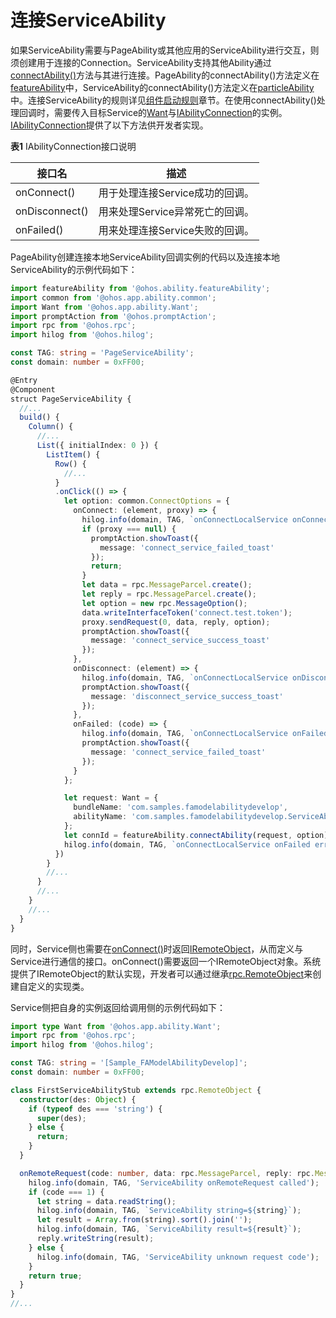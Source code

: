 # 连接ServiceAbility
<!--deprecated_code_no_check-->

如果ServiceAbility需要与PageAbility或其他应用的ServiceAbility进行交互，则须创建用于连接的Connection。ServiceAbility支持其他Ability通过[connectAbility()](../reference/apis-ability-kit/js-apis-ability-featureAbility.md#featureabilityconnectability7)方法与其进行连接。PageAbility的connectAbility()方法定义在[featureAbility](../reference/apis-ability-kit/js-apis-ability-featureAbility.md)中，ServiceAbility的connectAbility()方法定义在[particleAbility](../reference/apis-ability-kit/js-apis-ability-particleAbility.md)中。连接ServiceAbility的规则详见[组件启动规则](component-startup-rules-fa.md)章节。在使用connectAbility()处理回调时，需要传入目标Service的[Want](../reference/apis-ability-kit/js-apis-app-ability-want.md)与[IAbilityConnection](../reference/apis-ability-kit/js-apis-inner-ability-connectOptions.md)的实例。[IAbilityConnection](../reference/apis-ability-kit/js-apis-inner-ability-connectOptions.md)提供了以下方法供开发者实现。


  **表1** IAbilityConnection接口说明

| 接口名 | 描述 |
| -------- | -------- |
| onConnect() | 用于处理连接Service成功的回调。 |
| onDisconnect() | 用来处理Service异常死亡的回调。 |
| onFailed() | 用来处理连接Service失败的回调。 |


PageAbility创建连接本地ServiceAbility回调实例的代码以及连接本地ServiceAbility的示例代码如下：

```ts
import featureAbility from '@ohos.ability.featureAbility';
import common from '@ohos.app.ability.common';
import Want from '@ohos.app.ability.Want';
import promptAction from '@ohos.promptAction';
import rpc from '@ohos.rpc';
import hilog from '@ohos.hilog';
```
```ts
const TAG: string = 'PageServiceAbility';
const domain: number = 0xFF00;

@Entry
@Component
struct PageServiceAbility {
  //...
  build() {
    Column() {
      //...
      List({ initialIndex: 0 }) {
        ListItem() {
          Row() {
            //...
          }
          .onClick(() => {
            let option: common.ConnectOptions = {
              onConnect: (element, proxy) => {
                hilog.info(domain, TAG, `onConnectLocalService onConnectDone element:` + JSON.stringify(element));
                if (proxy === null) {
                  promptAction.showToast({
                    message: 'connect_service_failed_toast'
                  });
                  return;
                }
                let data = rpc.MessageParcel.create();
                let reply = rpc.MessageParcel.create();
                let option = new rpc.MessageOption();
                data.writeInterfaceToken('connect.test.token');
                proxy.sendRequest(0, data, reply, option);
                promptAction.showToast({
                  message: 'connect_service_success_toast'
                });
              },
              onDisconnect: (element) => {
                hilog.info(domain, TAG, `onConnectLocalService onDisconnectDone element:${element}`);
                promptAction.showToast({
                  message: 'disconnect_service_success_toast'
                });
              },
              onFailed: (code) => {
                hilog.info(domain, TAG, `onConnectLocalService onFailed errCode:${code}`);
                promptAction.showToast({
                  message: 'connect_service_failed_toast'
                });
              }
            };

            let request: Want = {
              bundleName: 'com.samples.famodelabilitydevelop',
              abilityName: 'com.samples.famodelabilitydevelop.ServiceAbility',
            };
            let connId = featureAbility.connectAbility(request, option);
            hilog.info(domain, TAG, `onConnectLocalService onFailed errCode:${connId}`);
          })
        }
        //...
      }
      //...
    }
    //...
  }
}
```


同时，Service侧也需要在[onConnect()](../reference/apis-ability-kit/js-apis-inner-ability-connectOptions.md#onconnect)时返回[IRemoteObject](../reference/apis-ipc-kit/js-apis-rpc.md#iremoteobject)，从而定义与Service进行通信的接口。onConnect()需要返回一个IRemoteObject对象。系统提供了IRemoteObject的默认实现，开发者可以通过继承[rpc.RemoteObject](../reference/apis-ipc-kit/js-apis-rpc.md#remoteobject)来创建自定义的实现类。


Service侧把自身的实例返回给调用侧的示例代码如下：

```ts
import type Want from '@ohos.app.ability.Want';
import rpc from '@ohos.rpc';
import hilog from '@ohos.hilog';

const TAG: string = '[Sample_FAModelAbilityDevelop]';
const domain: number = 0xFF00;

class FirstServiceAbilityStub extends rpc.RemoteObject {
  constructor(des: Object) {
    if (typeof des === 'string') {
      super(des);
    } else {
      return;
    }
  }

  onRemoteRequest(code: number, data: rpc.MessageParcel, reply: rpc.MessageParcel, option: rpc.MessageOption): boolean {
    hilog.info(domain, TAG, 'ServiceAbility onRemoteRequest called');
    if (code === 1) {
      let string = data.readString();
      hilog.info(domain, TAG, `ServiceAbility string=${string}`);
      let result = Array.from(string).sort().join('');
      hilog.info(domain, TAG, `ServiceAbility result=${result}`);
      reply.writeString(result);
    } else {
      hilog.info(domain, TAG, 'ServiceAbility unknown request code');
    }
    return true;
  }
}
//...
```
